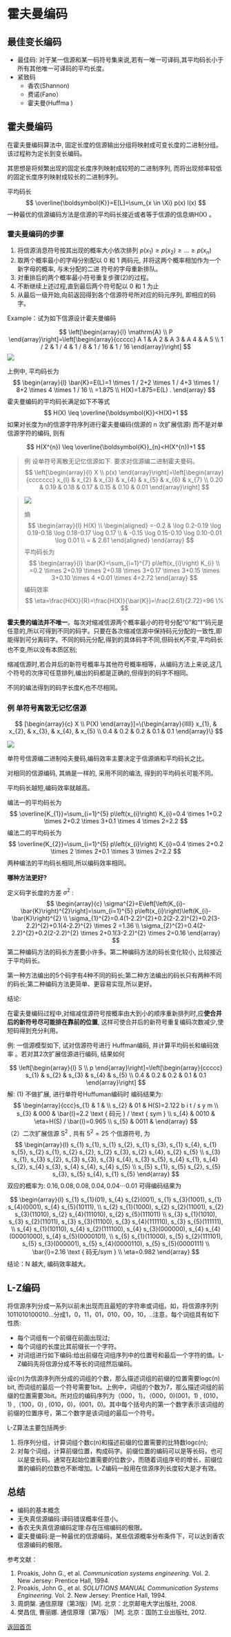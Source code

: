 # 霍夫曼编码

## 最佳变长编码

+ 最佳码: 对于某一信源和某一码符号集来说,若有一唯一可译码,其平均码长小于所有其他唯一可译码的平均长度。
+ 紧致码
  + 香农(Shannon)
  + 费诺(Fano）
  + 霍夫曼(Huffma )

## 霍夫曼编码

在霍夫曼编码算法中, 固定长度的信源输出分组将映射成可变长度的二进制分组。该过程称为定长到变长编码。

其思想是将频繁出现的固定长度序列映射成较短的二进制序列, 而将出现频率较低的固定长度序列映射成较长的二进制序列。

平均码长
$$
\overline{\boldsymbol{K}}=E[L]=\sum_{x \in \Xi} p(x) l(x)
$$
一种最优的信源编码方法是信源的平均码长接近或者等于信源的信息熵H(X)  。

### 霍夫曼编码的步骤

1. 将信源消息符号按其出现的概率大小依次排列  $p(x_{1}) \geq p(x_{2}) \geq \ldots \geq p(x_{n})$ 
2. 取两个概率最小的字母分别配以 0 和 1 两码元, 并将这两个概率相加作为一个新字母的概率, 与未分配的二进 符号的字母重新排队。
3. 对重排后的两个概率最小符号重复步骤(2)的过程。
4. 不断继续上述过程,直到最后两个符号配以 0 和 1 为止
5. 从最后一级开始,向前返回得到各个信源符号所对应的码元序列, 即相应的码字。

Example：试为如下信源设计霍夫曼编码

$$
\left[\begin{array}{l}
\mathrm{A} \\
P
\end{array}\right]=\left[\begin{array}{ccccc}
A 1 & A 2 & A 3 & A 4 & A 5 \\
1 / 2 & 1 / 4 & 1 / 8 & 1 / 16 & 1 / 16
\end{array}\right]
$$
![](https://raw.githubusercontent.com/timerring/picgo/master/picbed/image-20230205141018215.png)

上例中, 平均码长为
$$
\begin{array}{l}
\bar{K}=E(L)=1 \times 1 / 2+2 \times 1 / 4+3 \times 1 / 8+2 \times 4 \times 1 / 16 \\
=1.875 \\
H(X)=1.875=E(L) .
\end{array}
$$
霍夫曼编码的平均码长满足如下不等式
$$
H(X) \leq \overline{\boldsymbol{K}}<H(X)+1
$$
如果对长度为n的信源字符序列进行霍夫曼编码(信源的 n 次扩展信源) 而不是对单信源字符的编码, 则有

$$
H(X^{n}) \leq \overline{\boldsymbol{K}}_{n}<H(X^{n})+1
$$

> 例 设单符号离散无记忆信源如下. 要求对信源编二进制霍夫曼码。
> $$
> \left[\begin{array}{l}
> X \\
> p(x)
> \end{array}\right]=\left[\begin{array}{ccccccc}
> x_{l} & x_{2} & x_{3} & x_{4} & x_{5} & x_{6} & x_{7} \\
> 0.20 & 0.19 & 0.18 & 0.17 & 0.15 & 0.10 & 0.01
> \end{array}\right]
> $$
> 

> ![](https://raw.githubusercontent.com/timerring/picgo/master/picbed/image-20230205144515353.png)
>
> 熵
> $$
> \begin{array}{l}
> H(X) \\
> \begin{aligned}
> =-0.2 & \log 0.2-0.19 \log 0.19-0.18 \log 0.18-0.17 \log 0.17 \\
> & -0.15 \log 0.15-0.10 \log 0.10-0.01 \log 0.01 \\
> = & 2.61
> \end{aligned}
> \end{array}
> $$
> 平均码长为
> $$
> \begin{array}{l}
> \bar{K}=\sum_{i=1}^{7} p\left(x_{i}\right) K_{i} \\
> =0.2 \times 2+0.19 \times 2+0.18 \times 3+0.17 \times 3+0.15 \times 3+0.10 \times 4 
> +0.01 \times 4=2.72
> \end{array}
> $$
> 编码效率
> $$
> \eta=\frac{H(X)}{R}=\frac{H(X)}{\bar{K}}=\frac{2.61}{2.72}=96 \%
> $$

**霍夫曼的编法并不唯一**。每次对缩减信源两个概率最小的符号分配“0”和“1”码元是任意的,所以可得到不同的码字。只要在各次缩减信源中保持码元分配的一致性,即能得到可分离码字。不同的码元分配,得到的具体码字不同,但码长$K_i$不变,平均码长也不变,所以没有本质区别;

缩减信源时,若合并后的新符号概率与其他符号概率相等，从编码方法上来说,这几个符号的次序可任意排列,编出的码都是正确的,但得到的码字不相同。

不同的编法得到的码字长度$K_i$也不尽相同。

### 例 单符号离散无记忆信源

$$
[\begin{array}{c}
X \\
P(X)
\end{array}]=\{\begin{array}{lllll}
x_{1}, & x_{2}, & x_{3}, & x_{4}, & x_{5} \\
0.4 & 0.2 & 0.2 & 0.1 & 0.1
\end{array}\}
$$

![](https://raw.githubusercontent.com/timerring/picgo/master/picbed/image-20230205150243343.png)

单符号信源编二进制哈夫曼码,编码效率主要决定于信源熵和平均码长之比。

对相同的信源编码, 其熵是一样的, 采用不同的编法, 得到的平均码长可能不同。

平均码长越短,编码效率就越高。

编法一的平均码长为
$$
\overline{K_{1}}=\sum_{i=1}^{5} p\left(x_{i}\right) K_{i}=0.4 \times 1+0.2 \times 2+0.2 \times 3+0.1 \times 4 \times 2=2.2
$$
编法二的平均码长为
$$
\overline{K_{2}}=\sum_{i=1}^{5} p\left(x_{i}\right) K_{i}=0.4 \times 2+0.2 \times 2 \times 2+0.1 \times 3 \times 2=2.2
$$
两种编法的平均码长相同,所以编码效率相同。

**哪种方法更好?**

定义码字长度的方差  $\sigma^{2}$  :
$$
\begin{array}{c}
\sigma^{2}=E\left[\left(K_{i}-\bar{K}\right)^{2}\right]=\sum_{i=1}^{5} p\left(x_{i}\right)\left(K_{i}-\bar{K}\right)^{2} \\
\sigma_{1}^{2}=0.4(1-2.2)^{2}+0.2(2-2.2)^{2}+0.2(3-2.2)^{2}+0.1(4-2.2)^{2} \times 2 =1.36 \\
\sigma_{2}^{2}=0.4(2-2.2)^{2}+0.2(2-2.2)^{2} \times 2+0.1(3-2.2)^{2} \times 2=0.16
\end{array}
$$
第二种编码方法的码长方差要小许多。第二种编码方法的码长变化较小, 比较接近于平均码长。

第一种方法编出的5个码字有4种不同的码长;第二种方法编出的码长只有两种不同的码长;第二种编码方法更简单、更容易实现,所以更好。

结论:

在霍夫曼编码过程中,对缩减信源符号按概率由大到小的顺序重新排列时,应**使合并后的新符号尽可能排在靠前的位置**, 这样可使合并后的新符号重复编码次数减少,使短码得到充分利用。

例:  一信源模型如下, 试对信源符号进行 Huffman编码, 并计算平均码长和编码效率 。若对其2次扩展信源进行编码, 结果如何

$$
\left[\begin{array}{l}
S \\
p
\end{array}\right]=\left[\begin{array}{ccccc}
s_{1} & s_{2} & s_{3} & s_{4} & s_{5} \\
0.4 & 0.2 & 0.2 & 0.1 & 0.1
\end{array}\right]
$$
解: (1) 不做扩展, 进行单符号Huffuman编码时 编码结果为:
$$
\begin{array}{ccc}s_{1} & 1 & \\ s_{2} & 01 & H(S)=2.122 b i t / s y m \\ s_{3} & 000 & \bar{l}=2.2 \text { 码元 } / \text { sym } \\ s_{4} & 0010 & \eta=H(S) / \bar{l}=0.965 \\ s_{5} & 0011 & \end{array}
$$
（2）二次扩展信源  $\mathrm{S}^{2}$ , 共有  $5^{2}=25$  个信源符号, 为
$$
\begin{array}{l}
s_{1} s_{1}, s_{1} s_{2}, s_{1} s_{3}, s_{1} s_{4}, s_{1} s_{5}, s_{2} s_{1}, s_{2} s_{2}, s_{2} s_{3}, s_{2} s_{4}, s_{2} s_{5} \\
s_{3} s_{1}, s_{3} s_{2}, s_{3} s_{3}, s_{3} s_{4}, s_{3} s_{5}, s_{4} s_{1}, s_{4} s_{2}, s_{4} s_{3}, s_{4} s_{4}, s_{4} s_{5} \\
s_{5} s_{1}, s_{5} s_{2}, s_{5} s_{3}, s_{5} s_{4}, s_{1} s_{5}
\end{array}
$$
双应的概率为:  $0.16,0.08,0.08,0.04,0.04 \cdots 0.01$  可得编码结果为

$$
\begin{array}{l}
s_{1} s_{1}(01), s_{4} s_{2}(001), s_{1} s_{3}(1001), s_{1} s_{4}(0001), s_{4} s_{5}(10111), \\
s_{2} s_{1}(1000), s_{2} s_{2}(11001), s_{2} s_{3}(11010), s_{2} s_{4}(111010), s_{2} s_{5}(111011) \\
s_{3} s_{1}(1010), s_{3} s_{2}(11011), s_{3} s_{3}(11100), s_{3} s_{4}(111110), s_{3} s_{5}(111111), \\
s_{4} s_{1}(10110), s_{4} s_{2}(111100), s_{4} s_{3}(000000), s_{4} s_{4}(00001000), s_{4} s_{5}(0000101), \\
s_{5} s_{1}(11000), s_{5} s_{2}(111101), s_{5} s_{3}(000001), s_{5} s_{4}(0000110), s_{5} s_{5}(0000111) \\
\bar{l}=2.16 \text { 码无/sym } \\
\eta=0.982
\end{array}
$$
结论：N  越大, 编码效率越大。

## L-Z编码

将信源序列分成一系列以前未出现而且最短的字符串或词组。如，将信源序列列1011010100010...分成1，0，11，01，010，00，10，..注意，每个词组具有如下性质:

+ 每个词组有一个前缀在前面出现过;
+ 每个词组的长度比其前缀长一个字符。
+ 对词组进行如下编码:给出前缀在词组序列中的位置号和最后一个字符的值。L-Z编码先将信源分成不等长的词组然后编码。

设c(n)为信源序列所分成的词组的个数，那么描述词组的前缀的位置需要logc(n) bit, 而词组的最后一个符号需要1bit。上例中，词组的个数为7，那么描述词组的前缀的位置需要3bit。所对应的编码序列为（000，1)，（000，0)(001，1) , (010，1) ,（100，0) , (010，0)，(001，0)。其中每个括号内的第一个数字表示该词组的前缀的位置序号，第二个数字是该词组的最后一个符号。

L-Z算法主要包括两步:

1. 将序列分组，计算词组个数c(n)和描述前缀的位置需要的比特数logc(n);
2. 对每个词组，计算前缀位置，构成码字。前缀位置的编码可以是等长码，也可以是变长码。通常在起始位置需要的位数少，而随着词组序号的增长，前缀位置的编码的位数也不断增加。L-Z编码一般用在信源序列长度较大是才有效。

## 总结

+ 编码的基本概念
+ 无失真信源编码:译码错误概率任意小。
+ 香农无失真信源编码定理:存在压缩编码的极限。
+ 霍夫曼编码:是一种最优的信源编码，某些信源概率分布条件下，可以达到香农信源编码的极限。



参考文献：

1. Proakis, John G., et al. *Communication systems engineering*. Vol. 2. New Jersey: Prentice Hall, 1994.
2. Proakis, John G., et al. *SOLUTIONS MANUAL Communication Systems Engineering*. Vol. 2. New Jersey: Prentice Hall, 1994.
3. 周炯槃. 通信原理（第3版）[M\]. 北京：北京邮电大学出版社, 2008.
4. 樊昌信, 曹丽娜. 通信原理（第7版） [M\]. 北京：国防工业出版社, 2012.



[返回首页](https://github.com/timerring/information-theory)